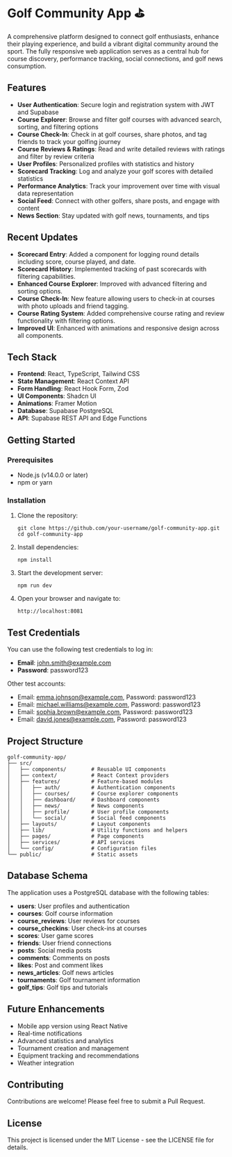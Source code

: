 # Golf Community App ⛳

A comprehensive platform designed to connect golf enthusiasts, enhance their playing experience, and build a vibrant digital community around the sport. The fully responsive web application serves as a central hub for course discovery, performance tracking, social connections, and golf news consumption.

## Features

- **User Authentication**: Secure login and registration system with JWT and Supabase
- **Course Explorer**: Browse and filter golf courses with advanced search, sorting, and filtering options
- **Course Check-In**: Check in at golf courses, share photos, and tag friends to track your golfing journey
- **Course Reviews & Ratings**: Read and write detailed reviews with ratings and filter by review criteria
- **User Profiles**: Personalized profiles with statistics and history
- **Scorecard Tracking**: Log and analyze your golf scores with detailed statistics
- **Performance Analytics**: Track your improvement over time with visual data representation
- **Social Feed**: Connect with other golfers, share posts, and engage with content
- **News Section**: Stay updated with golf news, tournaments, and tips

## Recent Updates

- **Scorecard Entry**: Added a component for logging round details including score, course played, and date.
- **Scorecard History**: Implemented tracking of past scorecards with filtering capabilities.
- **Enhanced Course Explorer**: Improved with advanced filtering and sorting options.
- **Course Check-In**: New feature allowing users to check-in at courses with photo uploads and friend tagging.
- **Course Rating System**: Added comprehensive course rating and review functionality with filtering options.
- **Improved UI**: Enhanced with animations and responsive design across all components.

## Tech Stack

- **Frontend**: React, TypeScript, Tailwind CSS
- **State Management**: React Context API
- **Form Handling**: React Hook Form, Zod
- **UI Components**: Shadcn UI
- **Animations**: Framer Motion
- **Database**: Supabase PostgreSQL
- **API**: Supabase REST API and Edge Functions

## Getting Started

### Prerequisites

- Node.js (v14.0.0 or later)
- npm or yarn

### Installation

1. Clone the repository:
   ```
   git clone https://github.com/your-username/golf-community-app.git
   cd golf-community-app
   ```

2. Install dependencies:
   ```
   npm install
   ```

3. Start the development server:
   ```
   npm run dev
   ```

4. Open your browser and navigate to:
   ```
   http://localhost:8081
   ```

## Test Credentials

You can use the following test credentials to log in:

- **Email**: john.smith@example.com
- **Password**: password123

Other test accounts:
- Email: emma.johnson@example.com, Password: password123
- Email: michael.williams@example.com, Password: password123
- Email: sophia.brown@example.com, Password: password123
- Email: david.jones@example.com, Password: password123

## Project Structure

```
golf-community-app/
├── src/
│   ├── components/        # Reusable UI components
│   ├── context/           # React Context providers
│   ├── features/          # Feature-based modules
│   │   ├── auth/          # Authentication components
│   │   ├── courses/       # Course explorer components
│   │   ├── dashboard/     # Dashboard components
│   │   ├── news/          # News components
│   │   ├── profile/       # User profile components
│   │   └── social/        # Social feed components
│   ├── layouts/           # Layout components
│   ├── lib/               # Utility functions and helpers
│   ├── pages/             # Page components
│   ├── services/          # API services
│   └── config/            # Configuration files
└── public/                # Static assets
```

## Database Schema

The application uses a PostgreSQL database with the following tables:

- **users**: User profiles and authentication
- **courses**: Golf course information
- **course_reviews**: User reviews for courses
- **course_checkins**: User check-ins at courses
- **scores**: User game scores
- **friends**: User friend connections
- **posts**: Social media posts
- **comments**: Comments on posts
- **likes**: Post and comment likes
- **news_articles**: Golf news articles
- **tournaments**: Golf tournament information
- **golf_tips**: Golf tips and tutorials

## Future Enhancements

- Mobile app version using React Native
- Real-time notifications
- Advanced statistics and analytics
- Tournament creation and management
- Equipment tracking and recommendations
- Weather integration

## Contributing

Contributions are welcome! Please feel free to submit a Pull Request.

## License

This project is licensed under the MIT License - see the LICENSE file for details.
